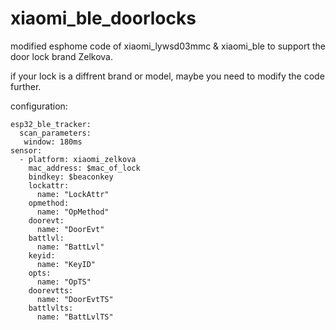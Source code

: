 # xiaomi_ble_doorlocks
modified esphome code of xiaomi_lywsd03mmc &amp; xiaomi_ble to support the door lock brand Zelkova.

if your lock is a diffrent brand or model, maybe you need to modify the code further.

configuration:
```
esp32_ble_tracker:
  scan_parameters:
   window: 180ms
sensor:
  - platform: xiaomi_zelkova
    mac_address: $mac_of_lock
    bindkey: $beaconkey
    lockattr:
      name: "LockAttr"
    opmethod:
      name: "OpMethod"
    doorevt:
      name: "DoorEvt"
    battlvl:
      name: "BattLvl"
    keyid:
      name: "KeyID"
    opts:
      name: "OpTS"
    doorevtts:
      name: "DoorEvtTS"
    battlvlts:
      name: "BattLvlTS"
```
